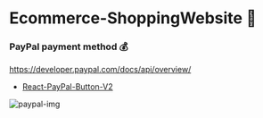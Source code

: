 # Ecommerce-ShoppingWebsite 👑

### PayPal payment method 💰

https://developer.paypal.com/docs/api/overview/

- [React-PayPal-Button-V2](https://www.npmjs.com/package/react-paypal-button-v2)

<img src="https://raw.githubusercontent.com/Luehang/react-paypal-button-v2/HEAD/paypal-smart-buttons.png" alt="paypal-img"/> 
